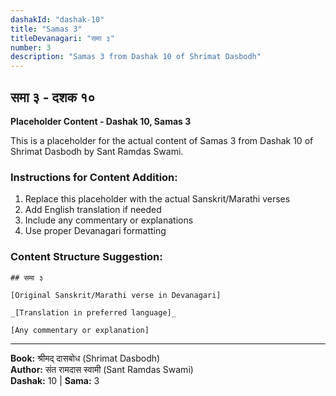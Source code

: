 ```yaml
---
dashakId: "dashak-10"
title: "Samas 3"
titleDevanagari: "समा ३"
number: 3
description: "Samas 3 from Dashak 10 of Shrimat Dasbodh"
---
```


## समा ३ - दशक १०

<!-- TODO: Add the actual Sanskrit/Marathi content here -->

**Placeholder Content - Dashak 10, Samas 3**

This is a placeholder for the actual content of Samas 3 from Dashak 10 of Shrimat Dasbodh by Sant Ramdas Swami.

### Instructions for Content Addition:
1. Replace this placeholder with the actual Sanskrit/Marathi verses
2. Add English translation if needed
3. Include any commentary or explanations
4. Use proper Devanagari formatting

### Content Structure Suggestion:
```
## समा ३

[Original Sanskrit/Marathi verse in Devanagari]

_[Translation in preferred language]_

[Any commentary or explanation]
```

---
**Book:** श्रीमद् दासबोध (Shrimat Dasbodh)  
**Author:** संत रामदास स्वामी (Sant Ramdas Swami)  
**Dashak:** 10 | **Sama:** 3

